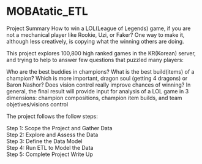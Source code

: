 # MOBAtatic_ETL
Project Summary
How to win a LOL(League of Legends) game, if you are not a mechanical player like Rookie, Uzi, or Faker? One way to make it, although less creatively, is copying what the winning others are doing.

This project explores 100,800 high ranked games in the KR(Korean) server, and trying to help to answer few questions that puzzled many players:

Who are the best buddies in champions?
What is the best build(items) of a champion?
Which is more important, dragon soul (getting 4 dragons) or Baron Nashor?
Does vision control really improve chances of winning?
In general, the final result will provide input for analysis of a LOL game in 3 dimensions: champion compositions, champion item builds, and team objetives/visions control

The project follows the follow steps:

Step 1: Scope the Project and Gather Data <br>
Step 2: Explore and Assess the Data <br>
Step 3: Define the Data Model <br>
Step 4: Run ETL to Model the Data<br>
Step 5: Complete Project Write Up<br>
